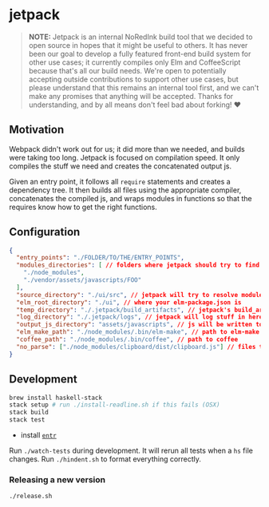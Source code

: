 jetpack
=======

> **NOTE:** Jetpack is an internal NoRedInk build tool that we decided to open source in hopes that it might be useful to others. It has never been our goal to develop a fully featured front-end build system for other use cases; it currently compiles only Elm and CoffeeScript because that's all our build needs. We're open to potentially accepting outside contributions to support other use cases, but please understand that this remains an internal tool first, and we can't make any promises that anything will be accepted. Thanks for understanding, and by all means don't feel bad about forking! ❤️

Motivation
----------

Webpack didn't work out for us; it did more than we needed, and builds were taking too long.
Jetpack is focused on compilation speed. It only compiles the stuff we need and creates the concatenated output js.

Given an entry point, it follows all `require` statements and creates a dependency tree. It then builds all files using the appropriate compiler, concatenates the compiled js, and wraps modules in functions so that the requires know how to get the right functions.


Configuration
-------------

```json
{
  "entry_points": "./FOLDER/TO/THE/ENTRY_POINTS",
  "modules_directories": [ // folders where jetpack should try to find modules
    "./node_modules",
    "./vendor/assets/javascripts/FOO"
  ],
  "source_directory": "./ui/src", // jetpack will try to resolve modules in source_directory before checking in modules_directories
  "elm_root_directory": "./ui", // where your elm-package.json is
  "temp_directory": "./.jetpack/build_artifacts", // jetpack's build_artifacts will be here
  "log_directory": "./.jetpack/logs", // jetpack will log stuff in here
  "output_js_directory": "assets/javascripts", // js will be written to this folder
  "elm_make_path": "./node_modules/.bin/elm-make", // path to elm-make
  "coffee_path": "./node_modules/.bin/coffee", // path to coffee
  "no_parse": ["./node_modules/clipboard/dist/clipboard.js"] // files that shouldn't be parsed
}
```

## Development

```bash
brew install haskell-stack
stack setup # run ./install-readline.sh if this fails (OSX)
stack build
stack test
```

* install [`entr`](http://entrproject.org/)

Run `./watch-tests` during development. It will rerun all tests when a `hs` file changes.
Run `./hindent.sh` to format everything correctly.

### Releasing a new version

```bash
./release.sh
```

